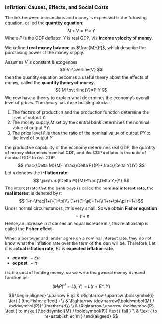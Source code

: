 ### Inflation: Causes, Effects, and Social Costs

The link between transactions and money is expressed in the following equation, called the **quantity equation**:
$$
M \times V = P \times Y
$$
Where $P$ is the GDP deflator, $Y$ is real GDP, $V$is **income velocity of money**.

We defined **real money balance** as $\frac{M}{P}$, which describe the purchasing power of the money supply. 

Assumes $V$ is constant & exogenous
$$
V=\overline{V}
$$
then the quantity equation becomes a useful theory about the effects of money, called the
**quantity theory of money**.
$$
M \overline{V}=P Y
$$
We now have a theory to explain what determines the economy’s overall level of prices. The theory has three building blocks:

1. The factors of production and the production function determine the level of output $Y$.
2. The money supply $M$ set by the central bank determines the nominal value of output $P Y$. 
3. The price level $P$ is then the ratio of the nominal value of output $PY$ to the level of output $Y$.

the productive capability of the economy determines real GDP, the quantity of money determines nominal GDP, and the GDP deflator is the ratio of nominal GDP to real GDP.
$$
\frac{\Delta M}{M}=\frac{\Delta P}{P}+\frac{\Delta Y}{Y}
$$
Let $\pi$ denotes the **inflation rate**:
$$
\pi=\frac{\Delta M}{M}-\frac{\Delta Y}{Y}
$$
The interest rate that the bank pays is called the **nominal interest rate**, the **real interest** is denoted by $r$:
$$
1+r=\frac{1+i}{1+\pi}\\
(1+r)(1+\pi)=1+i\\
1+r+\pi+\pi r=1+i
$$
Under normal circumstances, $\pi r$ is very small. So we obtain **Fisher equation**
$$
i=r+\pi
$$
Hence,an increase in *π* causes an equal increase in $i$, this relationship is called the **Fisher effect**

When a borrower and lender agree on a nominal interest rate, they do not know what the inflation rate over the term of the loan will be. Therefore, Let $\pi$ is **actual inflation rate**, $E\pi$ is **expected inflation rate**.

- **ex ante** $i-E\pi$
- **ex post** $i-\pi$

$i$ is the cost of holding money, so we write the general money demand function as:
$$
(M / P)^{d}=L(i, Y)=L(r+E\pi,Y)
$$

$$
\begin{aligned} \uparrow E \pi & \Rightarrow \uparrow \boldsymbol{i} \text { (the Fisher effect) } \\ & \Rightarrow \downarrow(\boldsymbol{M} / \boldsymbol{P})^{\mathrm{d}} \\ & \Rightarrow \uparrow \boldsymbol{P} \text { to make }(\boldsymbol{M} / \boldsymbol{P}) \text { fall } \\ & \text { to re-establish eq'm } \end{aligned}
$$



